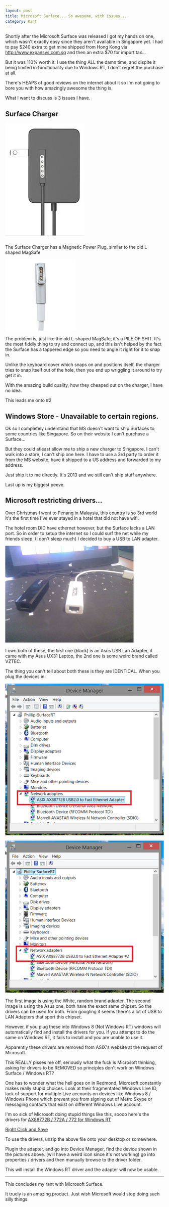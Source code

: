 ```yaml
---
layout: post
title: Microsoft Surface... So awesome, with issues...
category: Rant
---
```


Shortly after the Microsoft Surface was released I got my hands on one, which wasn't exactly easy since they aren't available in Singapore yet. I had to pay $240 extra to get mine shipped from Hong Kong via <http://www.expansys.com.sg> and then an extra $70 for import tax... 

But it was 110% worth it. I use the thing ALL the damn time, and dispite it being limited in functionality due to Windows RT, I don't regret the purchase at all. 

There's HEAPS of good reviews on the internet about it so I'm not going to bore you with how amazingly awesome the thing is. 

What I want to discuss is 3 issues I have.

## Surface Charger

![](/images/surface-issues-1.png)

The Surface Charger has a Magnetic Power Plug, similar to the old L-shaped MagSafe 

![](/images/surface-issues-2.png)

The problem is, just like the old L-shaped MagSafe, it's a PILE OF SHIT. It's the most fiddly thing to try and connect up, and this isn't helped by the fact the Surface has a tappered edge so you need to angle it right for it to snap in. 

Unlike the keyboard cover which snaps on and positions itself, the charger tries to snap itself out of the hole, then you end up wriggling it around to try get it in.

With the amazing build quality, how they cheaped out on the charger, I have no idea.

This leads me onto #2

## Windows Store - Unavailable to certain regions.

Ok so I completely understand that MS doesn't want to ship Surfaces to some countries like Singapore. So on their website I can't purchase a Surface...

But they could atleast allow me to ship a new charger to Singapore. I can't walk into a store, I can't ship one here. I have to use a 3rd party to order it from the MS website, have it shipped to a US address and forwarded to my address.

Just ship it to me directly. It's 2013 and we still can't ship stuff anywhere. 

Last up is my biggest peeve. 

## Microsoft restricting drivers...

Over Christmas I went to Penang in Malaysia, this country is so 3rd world it's the first time I've ever stayed in a hotel that did not have wifi. 

The hotel room DID have ethernet however, but the Surface lacks a LAN port. So in order to setup the internet so I could surf the net while my friends sleep. (I don't sleep much) I decided to buy a USB to LAN adapter. 

![](/images/surface-issues-3.png)

I own both of these, the first one (black) is an Asus USB Lan Adapter, it came with my Asus UX31 Laptop, the 2nd one is some weird brand called VZTEC.

The thing you can't tell about both these is they are IDENTICAL. When you plug the devices in:

![](/images/surface-issues-4.png)

![](/images/surface-issues-5.png)

The first image is using the White, random brand adapter. The second image is using the Asus one, both have the exact same chipset. So the drivers can be used for both. From googling it seems there's a lot of USB to LAN Adapters that sport this chipset.

However, if you plug these into Windows 8 (Not Windows RT) windows will automatically find and install the drivers for you. If you attempt to do the same on Windows RT, it fails to install and you are unable to use it.

Apparently these drivers are removed from ASIX's website at the request of Microsoft. 

This REALLY pisses me off, seriously what the fuck is Microsoft thinking, asking for drivers to be REMOVED so principles don't work on Windows Surface / Windows RT? 

One has to wonder what the hell goes on in Redmond, Microsoft constantly makes really stupid choices. Look at their fragmentated Windows Live ID, lack of support for multiple Live accounts on devices like Windows 8 / Windows Phone which prevent you from signing out of Metro Skype or messaging contacts that exist on different Windows Live account.

I'm so sick of Microsoft doing stupid things like this, soooo here's the drivers for [AX88772B / 772A / 772 for Windows RT](/stuffz/AX88772B_772A_772_WinRT_Driver_v3.16.0.1807.zip)

[Right Click and Save](/stuffz/AX88772B_772A_772_WinRT_Driver_v3.16.0.1807.zip)

To use the drivers, unzip the above file onto your desktop or somewhere.

Plugin the adapter, and go into Device Manager, find the device shown in the pictures above. (will have a weird icon since it's not working) go into properties / drivers and then manually browse to the driver folder. 

This will install the Windows RT driver and the adapter will now be usable.

****

This concludes my rant with Microsoft Surface.

It truely is an amazing product. Just wish Microsoft would stop doing such silly things.
